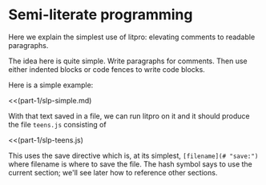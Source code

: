 # Semi-literate programming

Here we explain the simplest use of litpro: elevating comments to readable
paragraphs. 

The idea here is quite simple. Write paragraphs for comments. Then use either
indented blocks or code fences to write code blocks. 

Here is a simple example: 

<<(part-1/slp-simple.md)

With that text saved in a file, we can run litpro on it and it should produce
the file `teens.js` consisting of 

<<(part-1/slp-teens.js)

This uses the save directive which is, at its simplest, `[filename](# "save:")`
where filename is where to save the file. The hash symbol says to use the current section; we'll see later how to reference other sections.  

